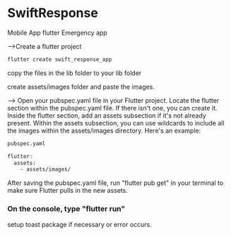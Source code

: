 # SwiftResponse
Mobile App flutter Emergency app

-->Create a flutter project
```bash
flutter create swift_response_app
```
copy the files in the lib folder to your lib folder

create assets/images folder and paste the images.

-->
Open your pubspec.yaml file in your Flutter project. Locate the flutter section within the pubspec.yaml file. If there isn't one, you can create it. Inside the flutter section, add an assets subsection if it's not already present. Within the assets subsection, you can use wildcards to include all the images within the assets/images directory. Here's an example:

```bash
pubspec.yaml

flutter:
  assets:
    - assets/images/
```

After saving the pubspec.yaml file, run "flutter pub get" in your terminal to make sure Flutter pulls in the new assets.

### On the console, type "flutter run"

setup toast package if necessary or error occurs.

